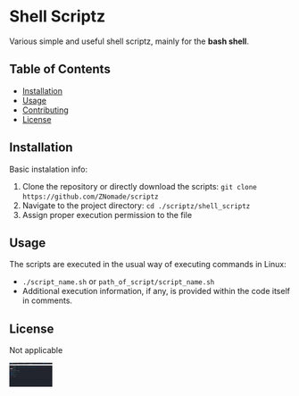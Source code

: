 # Shell Scriptz


Various simple and useful shell scriptz, mainly for the **bash shell**.

## Table of Contents

- [Installation](#installation)
- [Usage](#usage)
- [Contributing](#contributing)
- [License](#license)

## Installation

Basic instalation info:

1. Clone the repository or directly download the scripts: `git clone https://github.com/ZNomade/scriptz`
2. Navigate to the project directory: `cd ./scriptz/shell_scriptz`
3. Assign proper execution permission to the file

## Usage

The scripts are executed in the usual way of executing commands in Linux:

- `./script_name.sh` or `path_of_script/script_name.sh`
- Additional execution information, if any, is provided within the code itself in comments.

## License

Not applicable

[![Watch the video](https://github.com/ZNomade/scriptz/blob/main/shell_scriptz/geoipthumb_resize.jpg)](https://github.com/ZNomade/scriptz/blob/bba5e3dcea9f7a7de3a1b9194b716fc9ca91b918/shell_scriptz/geoip_demo.mp4)
